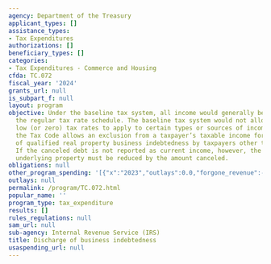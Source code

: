```yaml
---
agency: Department of the Treasury
applicant_types: []
assistance_types:
- Tax Expenditures
authorizations: []
beneficiary_types: []
categories:
- Tax Expenditures - Commerce and Housing
cfda: TC.072
fiscal_year: '2024'
grants_url: null
is_subpart_f: null
layout: program
objective: Under the baseline tax system, all income would generally be taxed under
  the regular tax rate schedule. The baseline tax system would not allow preferentially
  low (or zero) tax rates to apply to certain types or sources of income. In contrast,
  the Tax Code allows an exclusion from a taxpayer’s taxable income for any discharge
  of qualified real property business indebtedness by taxpayers other than a C corporation.
  If the canceled debt is not reported as current income, however, the basis of the
  underlying property must be reduced by the amount canceled.
obligations: null
other_program_spending: '[{"x":"2023","outlays":0.0,"forgone_revenue":-10000000.0},{"x":"2024","outlays":0.0,"forgone_revenue":10000000.0},{"x":"2025","outlays":0.0,"forgone_revenue":40000000.0}]'
outlays: null
permalink: /program/TC.072.html
popular_name: ''
program_type: tax_expenditure
results: []
rules_regulations: null
sam_url: null
sub-agency: Internal Revenue Service (IRS)
title: Discharge of business indebtedness
usaspending_url: null
---
```

